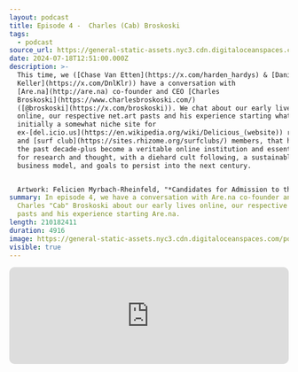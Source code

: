 ```yaml
---
layout: podcast
title: Episode 4 -  Charles (Cab) Broskoski
tags:
  - podcast
source_url: https://general-static-assets.nyc3.cdn.digitaloceanspaces.com/podcasts/episode-4_charles-cab-broskoski.mp3
date: 2024-07-18T12:51:00.000Z
description: >-
  This time, we (⁠[Chase Van Etten⁠](https://x.com/harden_hardys) & ⁠[Daniel
  Keller⁠](https://x.com/DnlKlr)) have a conversation with
  ⁠[Are.na⁠](http://are.na) co-founder and CEO ⁠[Charles
  Broskoski⁠](https://www.charlesbroskoski.com/)
  (⁠[@broskoski](https://x.com/broskoski))⁠. We chat about our early lives
  online, our respective net.art pasts and his experience starting what was
  initially a somewhat niche site for
  ex-⁠[del.icio.us⁠](https://en.wikipedia.org/wiki/Delicious_(website)) refugees
  and ⁠[surf club⁠](https://sites.rhizome.org/surfclubs/) members, that has over
  the past decade-plus become a veritable online institution and essential tool
  for research and thought, with a diehard cult following, a sustainable no-vc
  business model, and goals to persist into the next century. 


  Artwork: Felicien Myrbach-Rheinfeld, "*Candidates for Admission to the Paris Salon*", 1890s
summary: In episode 4, we have a conversation with ⁠Are.na⁠ co-founder and CEO
  ⁠Charles "Cab" Broskoski⁠ about our early lives online, our respective net.art
  pasts and his experience starting Are.na.
length: 210182411
duration: 4916
image: https://general-static-assets.nyc3.cdn.digitaloceanspaces.com/podcasts/episode-4.png
visible: true
---
```

<iframe id="embedPlayer" src="https://embed.podcasts.apple.com/us/podcast/episode-4-charles-cab-broskoski/id1750587121?i=1000662606812&amp;itsct=podcast_box_player&amp;itscg=30200&amp;ls=1&amp;theme=auto" height="175px" frameborder="0" sandbox="allow-forms allow-popups allow-same-origin allow-scripts allow-top-navigation-by-user-activation" allow="autoplay *; encrypted-media *; clipboard-write" style="width: 100%; max-width: 660px; overflow: hidden; border-radius: 10px; transform: translateZ(0px); animation: 2s 6 loading-indicator; background-color: rgb(228, 228, 228);"></iframe>
